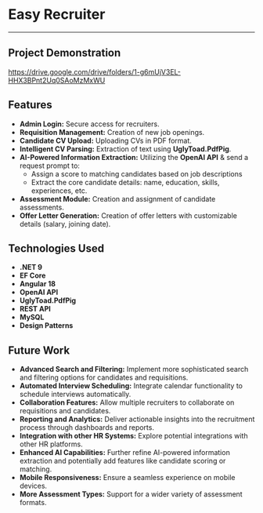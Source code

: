 # Easy Recruiter
---
## Project Demonstration
https://drive.google.com/drive/folders/1-g6mUjV3EL-HHX3BPnt2Uq0SAoMzMxWU

## Features
* **Admin Login:** Secure access for recruiters.
* **Requisition Management:** Creation of new job openings.
* **Candidate CV Upload:** Uploading CVs in PDF format.
* **Intelligent CV Parsing:** Extraction of text using **UglyToad.PdfPig**.
* **AI-Powered Information Extraction:** Utilizing the **OpenAI API** & send a request prompt to:
  * Assign a score to matching candidates based on job descriptions
  * Extract the core candidate details: name, education, skills, experiences, etc.
* **Assessment Module:** Creation and assignment of candidate assessments.
* **Offer Letter Generation:** Creation of offer letters with customizable details (salary, joining date).

## Technologies Used
* **.NET 9**
* **EF Core**
* **Angular 18**
* **OpenAI API**
* **UglyToad.PdfPig**
* **REST API**
* **MySQL**
* **Design Patterns**

## Future Work

* **Advanced Search and Filtering:** Implement more sophisticated search and filtering options for candidates and requisitions.
* **Automated Interview Scheduling:** Integrate calendar functionality to schedule interviews automatically.
* **Collaboration Features:** Allow multiple recruiters to collaborate on requisitions and candidates.
* **Reporting and Analytics:** Deliver actionable insights into the recruitment process through dashboards and reports.
* **Integration with other HR Systems:** Explore potential integrations with other HR platforms.
* **Enhanced AI Capabilities:** Further refine AI-powered information extraction and potentially add features like candidate scoring or matching.
* **Mobile Responsiveness:** Ensure a seamless experience on mobile devices.
* **More Assessment Types:** Support for a wider variety of assessment formats.
